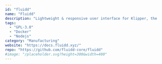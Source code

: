 ```yaml
---
id: "fluidd"
name: "Fluidd"
description: "Lightweight & responsive user interface for Klipper, the 3D printer firmware."
tags:
  - "GPL-3.0"
  - "Docker"
  - "Nodejs"
category: "Manufacturing"
website: "https://docs.fluidd.xyz/"
repo: "https://github.com/fluidd-core/fluidd"
#image: "/placeholder.svg?height=300&width=400"
---
```


